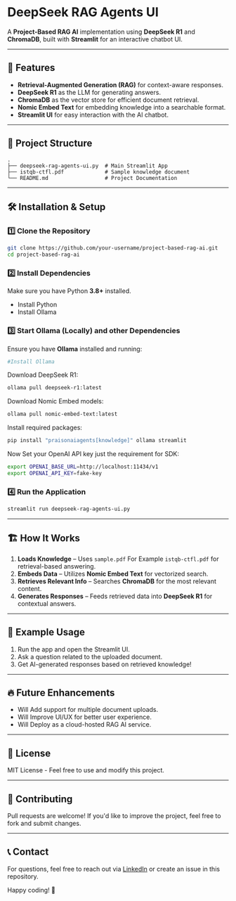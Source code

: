 # DeepSeek RAG Agents UI

A **Project-Based RAG AI** implementation using **DeepSeek R1** and **ChromaDB**, built with **Streamlit** for an interactive chatbot UI.

---

## 🚀 Features
- **Retrieval-Augmented Generation (RAG)** for context-aware responses.
- **DeepSeek R1** as the LLM for generating answers.
- **ChromaDB** as the vector store for efficient document retrieval.
- **Nomic Embed Text** for embedding knowledge into a searchable format.
- **Streamlit UI** for easy interaction with the AI chatbot.

---

## 📂 Project Structure
```
.
├── deepseek-rag-agents-ui.py  # Main Streamlit App
├── istqb-ctfl.pdf             # Sample knowledge document
└── README.md                  # Project Documentation
```

---

## 🛠️ Installation & Setup

### **1️⃣ Clone the Repository**
```bash
git clone https://github.com/your-username/project-based-rag-ai.git
cd project-based-rag-ai
```

### **2️⃣ Install Dependencies**
Make sure you have Python **3.8+** installed.
- Install Python
- Install Ollama

### **3️⃣ Start Ollama (Locally) and other Dependencies**
Ensure you have **Ollama** installed and running:
```bash
#Install Ollama
```

Download DeepSeek R1:
```bash
ollama pull deepseek-r1:latest
```

Download Nomic Embed models:
```bash
ollama pull nomic-embed-text:latest
```

Install required packages:
```bash
pip install "praisonaiagents[knowledge]" ollama streamlit
```

Now Set your OpenAI API key just the requirement for SDK:
```bash
export OPENAI_BASE_URL=http://localhost:11434/v1
export OPENAI_API_KEY=fake-key
```

### **4️⃣ Run the Application**
```bash
streamlit run deepseek-rag-agents-ui.py
```

---

## 🏗️ How It Works
1. **Loads Knowledge** – Uses `sample.pdf` For Example `istqb-ctfl.pdf` for retrieval-based answering.
2. **Embeds Data** – Utilizes **Nomic Embed Text** for vectorized search.
3. **Retrieves Relevant Info** – Searches **ChromaDB** for the most relevant content.
4. **Generates Responses** – Feeds retrieved data into **DeepSeek R1** for contextual answers.

---

## 📌 Example Usage
1. Run the app and open the Streamlit UI.
2. Ask a question related to the uploaded document.
3. Get AI-generated responses based on retrieved knowledge!

---

## 🔥 Future Enhancements
- Will Add support for multiple document uploads.
- Will Improve UI/UX for better user experience.
- Will Deploy as a cloud-hosted RAG AI service.

---

## 📜 License
MIT License - Feel free to use and modify this project.

---

## 🤝 Contributing
Pull requests are welcome! If you'd like to improve the project, feel free to fork and submit changes.

---

## 📞 Contact
For questions, feel free to reach out via [LinkedIn](https://www.linkedin.com/in/hardikchotaliya/) or create an issue in this repository.

Happy coding! 🚀

